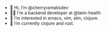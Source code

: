 - 👋 Hi, I’m @cherryramatisdev
- 👩‍⚕️ I'm a backend developer at @lami-health
- 👀 I’m interested in emacs, vim, elm, clojure.
- 🌱 I’m currently clojure and rust.
